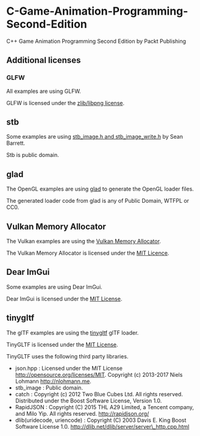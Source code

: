 # C-Game-Animation-Programming-Second-Edition
C++ Game Animation Programming Second Edition by Packt Publishing


## Additional licenses

### GLFW

All examples are using GLFW.

GLFW is licensed under the [zlib/libpng license](https://www.glfw.org/license.html).

## stb

Some examples are using [stb_image.h and stb_image_write.h](https://github.com/nothings/stb/) by Sean Barrett.

Stb is public domain.

## glad

The OpenGL examples are using [glad](https://github.com/Dav1dde/glad) to generate the OpenGL loader files.

The generated loader code from glad is any of Public Domain, WTFPL or CC0.

## Vulkan Memory Allocator

The Vulkan examples are using the [Vulkan Memory Allocator](https://github.com/GPUOpen-LibrariesAndSDKs/VulkanMemoryAllocator).

The Vulkan Memory Allocator is licensed under the [MIT Licence](https://github.com/GPUOpen-LibrariesAndSDKs/VulkanMemoryAllocator/blob/master/LICENSE.txt).

## Dear ImGui

Some examples are using Dear ImGui.

Dear ImGui is licensed under the [MIT License](https://github.com/ocornut/imgui/blob/master/LICENSE).

## tinygltf

The glTF examples are using the [tinygltf](https://github.com/syoyo/tinygltf) glTF loader.

TinyGLTF is licensed under the [MIT License](https://github.com/syoyo/tinygltf/blob/release/LICENSE).

TinyGLTF uses the following third party libraries.

* json.hpp : Licensed under the MIT License <http://opensource.org/licenses/MIT>. Copyright (c) 2013-2017 Niels Lohmann <http://nlohmann.me>.
* stb\_image : Public domain.
* catch : Copyright (c) 2012 Two Blue Cubes Ltd. All rights reserved. Distributed under the Boost Software License, Version 1.0.
* RapidJSON : Copyright (C) 2015 THL A29 Limited, a Tencent company, and Milo Yip. All rights reserved. http://rapidjson.org/
* dlib(uridecode, uriencode) : Copyright (C) 2003  Davis E. King Boost Software License 1.0. http://dlib.net/dlib/server/server\_http.cpp.html
